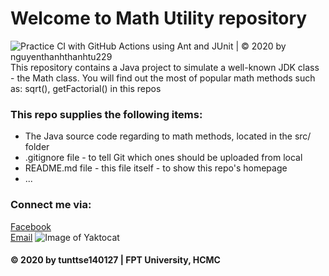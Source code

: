 # Welcome to Math Utility repository
![Practice CI with GitHub Actions using Ant and JUnit | © 2020 by nguyenthanhthanhtu229](https://github.com/nguyenthanhthanhtu229/math-util/workflows/Practice%20CI%20with%20GitHub%20Actions%20using%20Ant%20and%20JUnit%20%7C%20%C2%A9%202020%20by%20nguyenthanhthanhtu229/badge.svg)\
This repository contains a Java project to simulate a well-known JDK class - the Math class. You will find out the most of popular math methods such as: sqrt(), getFactorial() in this repos

### This repo supplies the following items: 
* The Java source code regarding to math methods, located in the src/ folder
* .gitignore file - to tell Git which ones should be uploaded from local
* README.md file - this file itself - to show this repo's homepage
* ...

### Connect me via:
[Facebook](https://www.facebook.com/profile.php?id=100004880717898)\
[Email](mailto:insec229@gmail.com)
![Image of Yaktocat](https://scontent.fvca1-1.fna.fbcdn.net/v/t1.0-9/60363873_1120503714788975_3907386947537993728_o.jpg?_nc_cat=102&ccb=2&_nc_sid=a4a2d7&_nc_ohc=-K-HWjIgsysAX_bLO5W&_nc_ht=scontent.fvca1-1.fna&oh=f2757d785cdd334c3766b744119dc348&oe=5FDCDA08)

#### © 2020 by tunttse140127 | FPT University, HCMC